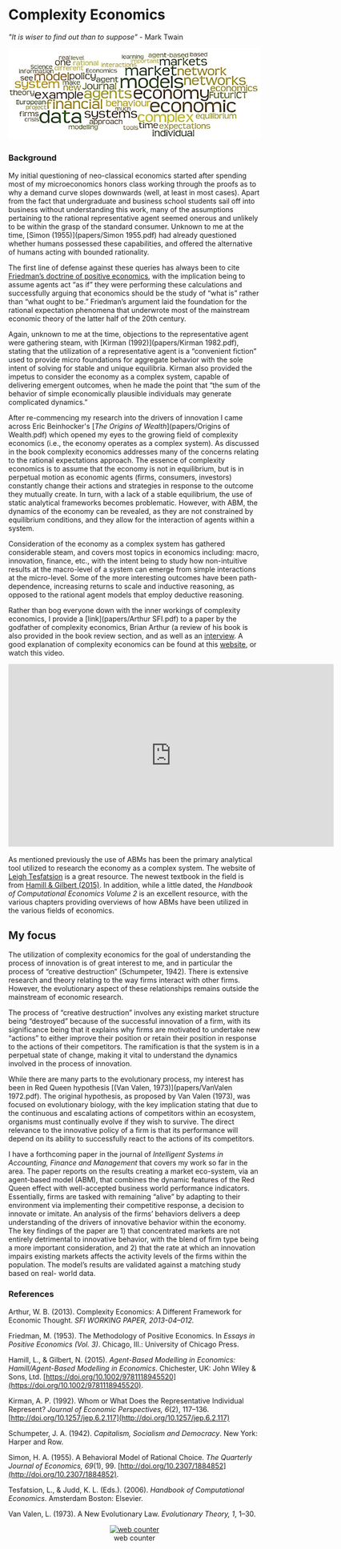 # Complexity Economics
 
 _"It is wiser to find out than to suppose"_ - Mark Twain 
 
 ![Wordmap](websiteimages/wordmap.jpeg)
 
### Background
My initial questioning of neo-classical economics started after spending most of my microeconomics honors class working through the proofs as to why a demand curve slopes downwards (well, at least in most cases). Apart from the fact that undergraduate and business school students sail off into business without understanding this work, many of the assumptions pertaining to the rational representative agent seemed onerous and unlikely to be within the grasp of the standard consumer. Unknown to me at the time, [Simon (1955)](papers/Simon 1955.pdf) had already questioned whether humans possessed these capabilities, and offered the alternative of humans acting with bounded rationality. 

The first line of defense against these queries has always been to cite <a href="https://en.wikipedia.org/wiki/Essays_in_Positive_Economics" target="blank">Friedman’s doctrine of positive economics</a>, with the implication being to assume agents act “as if” they were performing these calculations and successfully arguing that economics should be the study of “what is” rather than “what ought to be.” Friedman’s argument laid the foundation for the rational expectation phenomena that underwrote most of the mainstream economic theory of the latter half of the 20th century.

Again, unknown to me at the time, objections to the representative agent were gathering steam, with [Kirman (1992)](papers/Kirman 1982.pdf), stating that the utilization of a representative agent is a “convenient fiction” used to provide micro foundations for aggregate behavior with the sole intent of solving for stable and unique equilibria. Kirman also provided the impetus to consider the economy as a complex system, capable of delivering emergent outcomes, when he made the point that “the sum of the behavior of simple economically plausible individuals may generate complicated dynamics.”

After re-commencing my research into the drivers of innovation I came across Eric Beinhocker's [_The Origins of Wealth_](papers/Origins of Wealth.pdf) which opened my eyes to the growing field of complexity economics (i.e., the economy operates as a complex system). As discussed in the book complexity economics addresses many of the concerns relating to the rational expectations approach. The essence of complexity economics is to assume that the economy is not in equilibrium, but is in perpetual motion as economic agents (firms, consumers, investors) constantly change their actions and strategies in response to the outcome they mutually create. In turn, with a lack of a stable equilibrium, the use of static analytical frameworks becomes problematic. However, with ABM, the dynamics of the economy can be revealed, as they are not constrained by equilibrium conditions, and they allow for the interaction of agents within a system. 

Consideration of the economy as a complex system has gathered considerable steam, and covers most topics in economics including: macro, innovation, finance, etc., with the intent being to study how non-intuitive results at the macro-level of a system can emerge from simple interactions at the micro-level. Some of the more interesting outcomes have been path-dependence, increasing returns to scale and inductive reasoning, as opposed to the rational agent models that employ deductive reasoning.

Rather than bog everyone down with the inner workings of complexity economics, I provide a [link](papers/Arthur SFI.pdf) to a paper by the godfather of complexity economics, Brian Arthur (a review of his book is also provided in the book review section, and as well as an <a href="https://www.complexityexplorer.org/news/19-w-brian-arthur-on-complexity-economics" target="blank"> interview</a>. A good explanation of complexity economics can be found at this <a href="https://www.exploringeconomics.org/en/orientation/complexity-economics/" target="blank"> website</a>, or watch this video.

<iframe width="650" height="365" src="https://www.youtube.com/embed/Lx-pRkp7pM8?list=PLZEkG3jP6eyl2CL8sDkCXjfvWO7_nbwsP" frameborder="0" gesture="media" allowfullscreen></iframe>
 
As mentioned previously the use of ABMs has been the primary analytical tool utilized to research the economy as a complex system. The website of <a href="http://www2.econ.iastate.edu/tesfatsi/ace.htm" target="blank"> Leigh Tesfatsion</a> is a great resource. The newest textbook in the field is from <a href="http://cress.soc.surrey.ac.uk/web/publications/books/agent-based-modelling-economics/more-information" target="blank"> Hamill & Gilbert (2015)</a>. In addition, while a little dated, the _Handbook of Computational Economics Volume 2_ is an excellent resource, with the various chapters providing overviews of how ABMs have been utilized in the various fields of economics. 

## My focus
The utilization of complexity economics for the goal of understanding the process of innovation is of great interest to me, and in particular the process of “creative destruction” (Schumpeter, 1942). There is extensive research and theory relating to the way firms interact with other firms. However, the evolutionary aspect of these relationships remains outside the mainstream of economic research. 

The process of “creative destruction” involves any existing market structure being “destroyed” because of the successful innovation of a firm, with its significance being that it explains why firms are motivated to undertake new “actions” to either improve their position or retain their position in response to the actions of their competitors.  The ramification is that the system is in a perpetual state of change, making it vital to understand the dynamics involved in the process of innovation.  

While there are many parts to the evolutionary process, my interest has been in Red Queen hypothesis [(Van Valen, 1973)](papers/VanValen 1972.pdf). The original hypothesis, as proposed by Van Valen (1973), was focused on evolutionary biology, with the key implication stating that due to the continuous and escalating actions of competitors within an ecosystem, organisms must continually evolve if they wish to survive. The direct relevance to the innovative policy of a firm is that its performance will depend on its ability to successfully react to the actions of its competitors. 

I have a forthcoming paper in the journal of _Intelligent Systems in Accounting, Finance and Management_ that covers my work so far in the area. The paper reports on the results creating a market eco-system, via an agent-based model (ABM), that combines the dynamic features of the Red Queen effect with well-accepted business world performance indicators. Essentially, firms are tasked with remaining “alive” by adapting to their environment via implementing their competitive response, a decision to innovate or imitate. An analysis of the firms’ behaviors delivers a deep understanding of the drivers of innovative behavior within the economy. The key findings of the paper are 1) that concentrated markets are not entirely detrimental to innovative behavior, with the blend of firm type being a more important consideration, and 2) that the rate at which an innovation impairs existing markets affects the activity levels of the firms within the population. The model’s results are validated against a matching study based on real- world data. 

### References

Arthur, W. B. (2013). Complexity Economics: A Different Framework for Economic Thought. _SFI WORKING PAPER, 2013-04–012._

Friedman, M. (1953). The Methodology of Positive Economics. In _Essays in Positive Economics (Vol. 3)_. Chicago, Ill.: University of Chicago Press.

Hamill, L., & Gilbert, N. (2015). _Agent-Based Modelling in Economics: Hamill/Agent-Based Modelling in Economics_. Chichester, UK: John Wiley & Sons, Ltd. [https://doi.org/10.1002/9781118945520](https://doi.org/10.1002/9781118945520).

Kirman, A. P. (1992). Whom or What Does the Representative Individual Represent? _Journal of Economic Perspectives, 6_(2), 117–136. [http://doi.org/10.1257/jep.6.2.117](http://doi.org/10.1257/jep.6.2.117)

Schumpeter, J. A. (1942). _Capitalism, Socialism and Democracy_. New York: Harper and Row.

Simon, H. A. (1955). A Behavioral Model of Rational Choice. _The Quarterly Journal of Economics, 69_(1), 99. [http://doi.org/10.2307/1884852](http://doi.org/10.2307/1884852).

Tesfatsion, L., & Judd, K. L. (Eds.). (2006). _Handbook of Computational Economics_. Amsterdam Boston: Elsevier.

Van Valen, L. (1973). A New Evolutionary Law. _Evolutionary Theory, 1_, 1–30.

<!-- Start of SimpleHitCounter Code -->
<div align="center"><a href="http://www.simplehitcounter.com" target="_blank"><img src="http://simplehitcounter.com/hit.php?uid=2323738&f=16777215&b=0" border="0" height="18" width="83" alt="web counter"></a><br><a href="http://www.simplehitcounter.com" target="_blank" style="text-decoration:none;">web counter</a></div>
<!-- End of SimpleHitCounter Code -->
